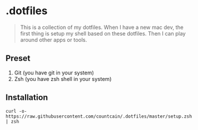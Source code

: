 # .dotfiles

> This is a collection of my dotfiles. When I have a new mac dev, the first thing is setup my shell based on these dotfiles. Then I can play around other apps or tools.

## Preset

1. Git (you have git in your system)
2. Zsh (you have zsh shell in your system)

## Installation

```shell
curl -o- https://raw.githubusercontent.com/countcain/.dotfiles/master/setup.zsh | zsh
```